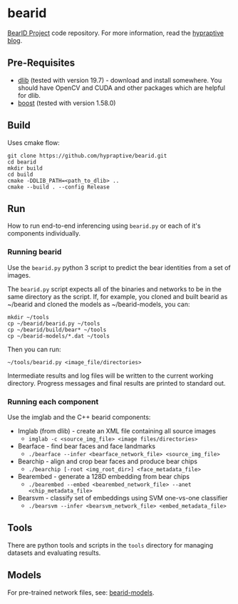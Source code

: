 # bearid
[BearID Project](http://bearresearch.org/) code repository. For more information, read the [hypraptive blog](https://hypraptive.github.io/).

## Pre-Requisites
* [dlib](http://dlib.net/) (tested with version 19.7) - download and install somewhere. You should have OpenCV and CUDA and other packages which are helpful for dlib.
* [boost](http://www.boost.org/) (tested with version 1.58.0)

## Build
Uses cmake flow:

```
git clone https://github.com/hypraptive/bearid.git
cd bearid
mkdir build
cd build
cmake -DDLIB_PATH=<path_to_dlib> ..
cmake --build . --config Release
```

## Run
How to run end-to-end inferencing using ```bearid.py``` or each of it's components individually.

### Running bearid
Use the ```bearid.py``` python 3 script to predict the bear identities from a set of images.

The ```bearid.py``` script expects all of the binaries and networks to be in the same directory as the script. If, for example, you cloned and built bearid as ~/bearid and cloned the models as ~/bearid-models, you can:

```
mkdir ~/tools
cp ~/bearid/bearid.py ~/tools
cp ~/bearid/build/bear* ~/tools
cp ~/bearid-models/*.dat ~/tools
```

Then you can run:

```
~/tools/bearid.py <image_file/directories>
```

Intermediate results and log files will be written to the current working directory. Progress messages and final results are printed to standard out.

### Running each component
Use the imglab and the C++ bearid components:
* Imglab (from dlib) - create an XML file containing all source images
  * ```imglab -c <source_img_file> <image files/directories>```
* Bearface - find bear faces and face landmarks
  * ```./bearface --infer <bearface_network_file> <source_img_file>```
* Bearchip - align and crop bear faces and produce bear chips
  * ```./bearchip [-root <img_root_dir>] <face_metadata_file>```
* Bearembed - generate a 128D embedding from bear chips
  * ```./bearembed --embed <bearembed_network_file> --anet <chip_metadata_file>```
* Bearsvm - classify set of embeddings using SVM one-vs-one classifier
  * ```./bearsvm --infer <bearsvm_network_file> <embed_metadata_file>```

## Tools
There are python tools and scripts in the `tools` directory for managing datasets and evaluating results.

## Models

For pre-trained network files, see:  [bearid-models](https://github.com/hypraptive/bearid-models).
